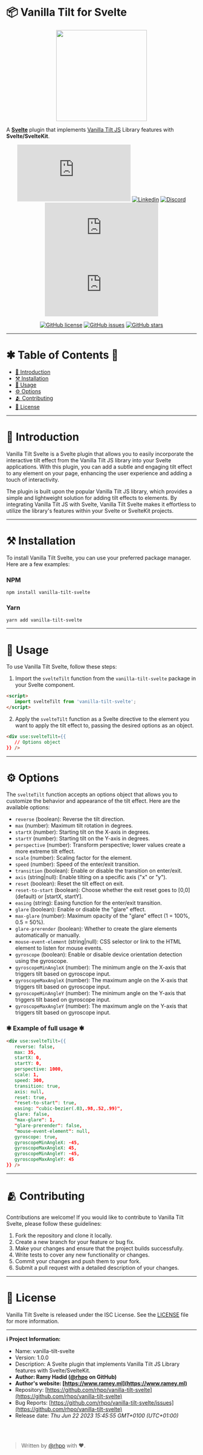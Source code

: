 # 📦 Vanilla Tilt for Svelte

<p align="center">
    <img src="https://www.svgrepo.com/download/354414/svelte.svg" width="240">
    <p>A <strong><u>Svelte</u></strong> plugin that implements <u>Vanilla Tilt JS</u> Library features with <strong>Svelte/SvelteKit</strong>.</p>
</p>

<center>
    
[![MIT License][license-shield]][license-url]
[![Linkedin][linkedin-shield]][linkedin-url]
[![Discord][discord-shield]][discord-url]
[![Contributors][contributors-shield]][contributors-url]
[![Forks][forks-shield]][forks-url]

[![GitHub license](https://img.shields.io/github/license/rhpo/vanilla-tilt-svelte)](https://github.com/rhpo/vanilla-tilt-svelte/blob/main/LICENSE)
[![GitHub issues](https://img.shields.io/github/issues/rhpo/vanilla-tilt-svelte)](https://github.com/rhpo/vanilla-tilt-svelte/issues)
[![GitHub stars](https://img.shields.io/github/stars/rhpo/vanilla-tilt-svelte)](https://github.com/rhpo/vanilla-tilt-svelte/stargazers)

</center>




---

# ✱ Table of Contents 📖 

- [🎤 Introduction](#introduction)
- [⚒️ Installation](#installation)
- [🤚 Usage](#usage)
- [⚙️ Options](#options)
- [🫂 Contributing](#contributing)
- [📜 License](#license)

---

# 🎤 Introduction

Vanilla Tilt Svelte is a Svelte plugin that allows you to easily incorporate the interactive tilt effect from the Vanilla Tilt JS library into your Svelte applications. With this plugin, you can add a subtle and engaging tilt effect to any element on your page, enhancing the user experience and adding a touch of interactivity.

The plugin is built upon the popular Vanilla Tilt JS library, which provides a simple and lightweight solution for adding tilt effects to elements. By integrating Vanilla Tilt JS with Svelte, Vanilla Tilt Svelte makes it effortless to utilize the library's features within your Svelte or SvelteKit projects.

---

# ⚒️ Installation

To install Vanilla Tilt Svelte, you can use your preferred package manager. Here are a few examples:

### NPM

```shell
npm install vanilla-tilt-svelte
```

### Yarn

```shell
yarn add vanilla-tilt-svelte
```

---

# 🤚 Usage

To use Vanilla Tilt Svelte, follow these steps:

1. Import the `svelteTilt` function from the `vanilla-tilt-svelte` package in your Svelte component.

```html
<script>
   import svelteTilt from 'vanilla-tilt-svelte';
</script>
```

2. Apply the `svelteTilt` function as a Svelte directive to the element you want to apply the tilt effect to, passing the desired options as an object.

```html
<div use:svelteTilt={{
   // Options object
}} />
```

---

# ⚙️ Options

The `svelteTilt` function accepts an options object that allows you to customize the behavior and appearance of the tilt effect. Here are the available options:

- `reverse` (boolean): Reverse the tilt direction.
- `max` (number): Maximum tilt rotation in degrees.
- `startX` (number): Starting tilt on the X-axis in degrees.
- `startY` (number): Starting tilt on the Y-axis in degrees.
- `perspective` (number): Transform perspective; lower values create a more extreme tilt effect.
- `scale` (number): Scaling factor for the element.
- `speed` (number): Speed of the enter/exit transition.
- `transition` (boolean): Enable or disable the transition on enter/exit.
- `axis` (string|null): Enable tilting on a specific axis ("x" or "y").
- `reset` (boolean): Reset the tilt effect on exit.
- `reset-to-start` (boolean): Choose whether the exit reset goes to [0,0] (default) or [startX, startY].
- `easing` (string): Easing function for the enter/exit transition.
- `glare` (boolean): Enable or disable the "glare" effect.
- `max-glare` (number): Maximum opacity of the "glare" effect (1 = 100%, 0.5 = 50%).
- `glare-prerender` (boolean): Whether to create the glare elements automatically or manually.
- `mouse-event-element` (string|null): CSS selector or link to the HTML element to listen for mouse events.
- `gyroscope` (boolean): Enable or disable device orientation detection using the gyroscope.
- `gyroscopeMinAngleX` (number): The minimum angle on the X-axis that triggers tilt based on gyroscope input.
- `gyroscopeMaxAngleX` (number): The maximum angle on the X-axis that triggers tilt based on gyroscope input.
- `gyroscopeMinAngleY` (number): The minimum angle on the Y-axis that triggers tilt based on gyroscope input.
- `gyroscopeMaxAngleY` (number): The maximum angle on the Y-axis that triggers tilt based on gyroscope input.

### ✱ Example of full usage ✱

```html
<div use:svelteTilt={{
   reverse: false,
   max: 35,
   startX: 0,
   startY: 0,
   perspective: 1000,
   scale: 1,
   speed: 300,
   transition: true,
   axis: null,
   reset: true,
   "reset-to-start": true,
   easing: "cubic-bezier(.03,.98,.52,.99)",
   glare: false,
   "max-glare": 1,
   "glare-prerender": false,
   "mouse-event-element": null,
   gyroscope: true,
   gyroscopeMinAngleX: -45,
   gyroscopeMaxAngleX: 45,
   gyroscopeMinAngleY: -45,
   gyroscopeMaxAngleY: 45
}} />
```

---

# 🫂 Contributing

Contributions are welcome! If you would like to contribute to Vanilla Tilt Svelte, please follow these guidelines:

1. Fork the repository and clone it locally.
2. Create a new branch for your feature or bug fix.
3. Make your changes and ensure that the project builds successfully.
4. Write tests to cover any new functionality or changes.
5. Commit your changes and push them to your fork.
6. Submit a pull request with a detailed description of your changes.

---

# 📜 License

Vanilla Tilt Svelte is released under the ISC License. See the [LICENSE](https://github.com/rhpo/vanilla-tilt-svelte/blob/main/LICENSE) file for more information.

---

**ℹ️ Project Information:**

- Name: vanilla-tilt-svelte
- Version: 1.0.0
- Description: A Svelte plugin that implements Vanilla Tilt JS Library features with Svelte/SvelteKit.
- **Author: Ramy Hadid (<a href="https://github.com/rhpo">@rhpo</a> on GitHub)**
- **Author's website: [https://www.ramey.ml](https://www.ramey.ml)**
- Repository: [https://github.com/rhpo/vanilla-tilt-svelte](https://github.com/rhpo/vanilla-tilt-svelte)
- Bug Reports: [https://github.com/rhpo/vanilla-tilt-svelte/issues](https://github.com/rhpo/vanilla-tilt-svelte)
- Release date: *Thu Jun 22 2023 15:45:55 GMT+0100 (UTC+01:00)*

[contributors-shield]: https://img.shields.io/github/contributors/rhpo/life.js?style=for-the-badge
[contributors-url]: https://github.com/rhpo/life.js/graphs/contributors
[forks-shield]: https://img.shields.io/github/forks/rhpo/life.js?style=for-the-badge
[forks-url]: https://github.com/rhpo/life.js/network/members
[stars-shield]: https://img.shields.io/github/stars/rhpo/life.js?style=for-the-badge
[stars-url]: https://github.com/rhpo/life.js/stargazers
[issues-shield]: https://img.shields.io/github/issues/rhpo/life.js?style=for-the-badge
[issues-url]: https://github.com/rhpo/life.js/issues
[license-shield]: https://img.shields.io/github/license/rhpo/life.js?style=for-the-badge
[license-url]: https://github.com/rhpo/life.js/blob/master/LICENSE
[linkedin-shield]: https://img.shields.io/badge/-LinkedIn-black.svg?style=for-the-badge&logo=linkedin&colorB=555
[discord-shield]: https://img.shields.io/discord/1006994262174478377?color=7289da&label=Discord&logo=discord&logoColor=white&style=for-the-badge
[discord-url]: https://discord.gg/XXa7PpnMbq
[linkedin-url]: https://www.linkedin.com/in/ramy-hadid-15aa70243/

<br><br>

> Written by <a href="https://www.github.com/rhpo">@rhpo</a> with ❤️.

<br>

